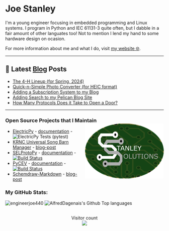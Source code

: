 # Joe Stanley

I'm a young engineer focusing in embedded programming and Linux systems. I program in Python and IEC 61131-3 quite often,
but I dabble in a fair amount of other languates too! Not to mention I lend my hand to some hardware design on ocasion.

For more information about me and what I do, visit [my website 🌐](https://stanleysolutionsnw.com/).

---

## 📕 Latest [Blog](https://blog.stanleysolutionsnw.com) Posts
<!-- BLOG-POST-LIST:START -->
- [The 4-H Lineup &lpar;for Spring, 2024&rpar;](https://blog.stanleysolutionsnw.com/the-4-h-lineup-for-spring-2024.html)
- [Quick-n-Simple Photo Converter &lpar;for HEIC format&rpar;](https://blog.stanleysolutionsnw.com/quick-n-simple-photo-converter.html)
- [Adding a Subscription System to my Blog](https://blog.stanleysolutionsnw.com/adding-a-subscription-system-to-my-blog.html)
- [Adding Search to my Pelican Blog Site](https://blog.stanleysolutionsnw.com/adding-search-to-my-pelican-blog-site.html)
- [How Many Protocols Does it Take to Open a Door?](https://blog.stanleysolutionsnw.com/how-many-protocols-does-it-take-to-open-a-door.html)
<!-- BLOG-POST-LIST:END -->

---


### Open Source Projects that I Maintain <a href="https://stanleysolutionsnw.com"><img src="https://raw.githubusercontent.com/engineerjoe440/engineerjoe440/main/Images/StanleySolutions.png" width="250" alt="logo" align="right"></a>

- [ElectricPy](https://github.com/engineerjoe440/ElectricPy) - [documentation](https://electricpy.readthedocs.io/) - ![ElectricPy Tests (pytest)](https://github.com/engineerjoe440/ElectricPy/workflows/pytest/badge.svg)
- [KRNC Universal Song Barn Manager](https://gitlab.stanleysolutionsnw.com/krnc/usb-manager) - [blog-post](https://blog.stanleysolutionsnw.com/the-ranch-gets-a-face-lift.html)
- [SELProtoPy](https://github.com/engineerjoe440/selprotopy) - [documentation](https://selprotopy.readthedocs.io/) - [![Build Status](http://jenkins.stanleysolutionsnw.com/buildStatus/icon?job=SELProtoPy-CI)](http://jenkins.stanleysolutionsnw.com/job/SELProtoPy-CI/)
- [PyCEV](https://github.com/engineerjoe440/pycev) - [documentation](https://pycev.readthedocs.io/) - [![Build Status](https://jenkins.stanleysolutionsnw.com/buildStatus/icon?job=PyCEV-Functional-Test%2Fmain)](https://jenkins.stanleysolutionsnw.com/job/PyCEV-Functional-Test/job/main/)
- [Schemdraw-Markdown](https://github.com/engineerjoe440/schemdraw-markdown) - [blog-post](https://blog.stanleysolutionsnw.com/making-drawing-circuits-in-markdown-a-cinch.html)


### My GitHub Stats:

<p align="left"> <img src="https://github-readme-stats.vercel.app/api?username=engineerjoe440&show_icons=true&theme=gotham" alt="engineerjoe440" />
<img alt="AlfredDagenais's Github Top languages" src="https://github-readme-stats.vercel.app/api/top-langs/?username=engineerjoe440&layout=compact&theme=gotham" />

##
<p align="center"> 
  Visitor count<br>
  <img src="https://profile-counter.glitch.me/engineerjoe440/count.svg" />
</p>
